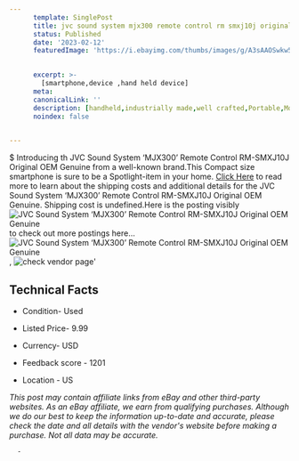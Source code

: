 ```yaml
---
      template: SinglePost
      title: jvc sound system mjx300 remote control rm smxj10j original oem genuine
      status: Published
      date: '2023-02-12'
      featuredImage: 'https://i.ebayimg.com/thumbs/images/g/A3sAAOSwkw5iLn0c/s-l225.jpg'
       

      excerpt: >-
        [smartphone,device ,hand held device]
      meta:
      canonicalLink: ''
      description: [handheld,industrially made,well crafted,Portable,Mobile,Compact,Convenient,Lightweight,Maneuverable,Man-portable,Miniature,Carriable,Hand-held,Light,Holdable,Transportable,Mobile device,Pocket-sized,On-the-go,Wireless,Cordless,Compact size,Convenient size, smartphone,device ,hand held device]
      noindex: false
      

---
```

$
      Introducing th JVC Sound System ‘MJX300’ Remote Control RM-SMXJ10J Original OEM Genuine from a well-known brand.This Compact size smartphone is sure to be a Spotlight-item in your home. [Click Here](https://www.ebay.com/itm/224885002711?hash=item345c30d1d7%3Ag%3AA3sAAOSwkw5iLn0c&mkevt=1&mkcid=1&mkrid=711-53200-19255-0&campid=%253CePNCampaignId%253E&customid=%253CreferenceId%253E&toolid=10049) to read more to learn about the shipping costs and additional details for the JVC Sound System ‘MJX300’ Remote Control RM-SMXJ10J Original OEM Genuine. Shipping cost is undefined.Here is the posting visibly ![JVC Sound System ‘MJX300’ Remote Control RM-SMXJ10J Original OEM Genuine](https://i.ebayimg.com/thumbs/images/g/A3sAAOSwkw5iLn0c/s-l225.jpg) to check out more postings here... ![JVC Sound System ‘MJX300’ Remote Control RM-SMXJ10J Original OEM Genuine](https://i.ebayimg.com/images/g/A3sAAOSwkw5iLn0c/s-l1200.jpg), ![check vendor page](https://origin-galleryplus.ebayimg.com/ws/web/224885002711_2_0_1/225x225.jpg,https://origin-galleryplus.ebayimg.com/ws/web/224885002711_3_0_1/225x225.jpg,https://origin-galleryplus.ebayimg.com/ws/web/224885002711_4_0_1/225x225.jpg,https://origin-galleryplus.ebayimg.com/ws/web/224885002711_5_0_1/225x225.jpg,https://origin-galleryplus.ebayimg.com/ws/web/224885002711_6_0_1/225x225.jpg,https://origin-galleryplus.ebayimg.com/ws/web/224885002711_7_0_1/225x225.jpg,https://origin-galleryplus.ebayimg.com/ws/web/224885002711_8_0_1/225x225.jpg,https://origin-galleryplus.ebayimg.com/ws/web/224885002711_9_0_1/225x225.jpg)'

      

 ## Technical Facts 



     
      

 - Condition- Used 


      

 - Listed Price- 9.99 


      

 - Currency- USD 


      

 - Feedback score - 1201 


      

 - Location - US 


      
      

 *_This post may contain affiliate links from eBay and other third-party websites. As an eBay affiliate, we earn from qualifying purchases. Although we do our best to keep the information up-to-date and accurate, please check the date and all details with the vendor's website before making a purchase. Not all data may be accurate._*




      -
